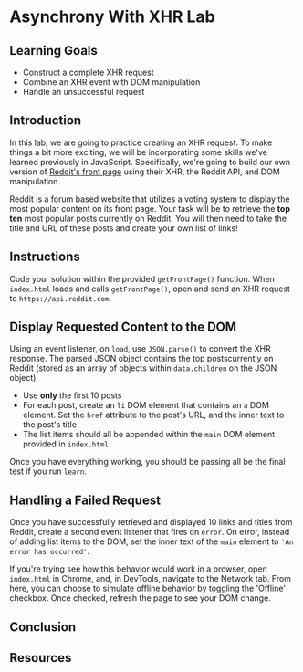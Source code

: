 # Asynchrony With XHR Lab

## Learning Goals

- Construct a complete XHR request
- Combine an XHR event with DOM manipulation
- Handle an unsuccessful request

## Introduction

In this lab, we are going to practice creating an XHR request. To make things a
bit more exciting, we will be incorporating some skills we've learned previously
in JavaScript.
Specifically, we're going to build our own version of
[Reddit's front page][front] using their XHR, the Reddit API, and DOM
manipulation.

Reddit is a forum based website that utilizes a voting system to display the
most popular content on its front page. Your task will be to retrieve the **top
ten** most popular posts currently on Reddit. You will then need to take the
title and URL of these posts and create your own list of links!

## Instructions

Code your solution within the provided `getFrontPage()` function. When
`index.html` loads and calls `getFrontPage()`, open and send an XHR request to
`https://api.reddit.com`.

## Display Requested Content to the DOM

Using an event listener, on `load`, use `JSON.parse()` to convert the XHR
response. The parsed JSON object contains the top postscurrently on Reddit
(stored as an array of objects within `data.children` on the JSON object)

- Use **only** the first 10 posts
- For each post, create an `li` DOM element that contains an `a` DOM element.
  Set the `href` attribute to the post's URL, and the inner text to the post's title
- The list items should all be appended within the `main` DOM element provided
  in `index.html`

Once you have everything working, you should be passing all be the final test
if you run `learn`.

## Handling a Failed Request

Once you have successfully retrieved and displayed 10 links and titles from
Reddit, create a second event listener that fires on `error`. On error, instead
of adding list items to the DOM, set the inner text of the `main` element to
`'An error has occurred'`.

If you're trying see how this behavior would work in a browser, open `index.html` in Chrome, and, in DevTools, navigate to the Network tab. From here, you can
choose to simulate offline behavior by toggling the 'Offline' checkbox. Once
checked, refresh the page to see your DOM change.

## Conclusion

## Resources

[front]: https://www.reddit.com/
